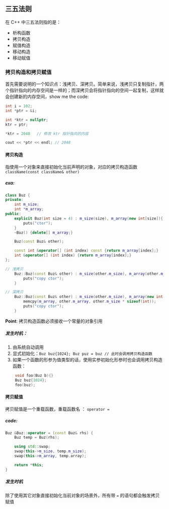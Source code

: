 ## 三五法则
在 C++ 中三五法则指的是：
- 析构函数
- 拷贝构造
- 赋值构造
- 移动构造
- 移动赋值

### 拷贝构造和拷贝赋值

首先需要说明的一个知识点：浅拷贝、深拷贝。简单来说，浅拷贝只复制指针，两个指针指向的内存空间是一样的；而深拷贝会将指针指向的空间一起复制，这样就会创建新的内存空间，show me the code:
``` C++
int i = 102;
int *ptr = &i;

int *ktr = nullptr;
ktr = ptr;

*ktr = 2048   // 修改 ktr 指针指向的内容

cout << *ptr << endl; // 2048
```

#### 拷贝构造
指使用一个对象来直接初始化当前声明的对象，对应的拷贝构造函数 `className(const className& other)`
##### exa:
``` c++
class Buz {
private:
    int m_size;
    int *m_array;
public:
    explicit Buz(int size = 4) : m_size(size), m_array(new int[size]){
        puts("ctor");
    }
    ~Buz() {delete[] m_array;}

    Buz(const Buz& other);

    const int &operator[] (int index) const {return m_array[index];}
    int &operator[] (int index) {return m_array[index];}
};

// 浅拷贝
    Buz::Buz(const Buz& other) : m_size(other.m_size), m_array(other.m_array) {
        puts("copy ctor");
    }

// 深拷贝
    Buz::Buz(const Buz& other) : m_size(other.m_size), m_array(new int[other.m_size]) {
        memcpy(m_array, other.m_array, other.m_size * sizeof(int));
        puts("copy ctor");
    }
```

**Point**: 拷贝构造函数必须接收一个常量的对象引用

##### 发生时机：
1. 由系统自动调用
2. 显式初始化：`Buz buz{1024}; Buz puz = buz // 此时会调用拷贝构造函数`
3. 如果一个函数的形参为值类型的话，使用实参初始化形参时也会调用拷贝构造函数：
   ``` C++
    void foo(Buz b){}
    Buz buz{1024};
    foo(buz);
   ```

#### 拷贝赋值
拷贝赋值是一个重载函数，重载函数名 ： `operator = `

##### code:
``` C++
Buz &Buz::operator = (const Buz& rhs) {
    Buz temp = Buz(rhs);

    using std::swap;
    swap(this->m_size, temp.m_size);
    swap(this->m_array, temp.array);

    return *this;
}
```

##### 发生时机
除了使用其它对象直接初始化当前对象的场景外，所有带 `=` 的语句都会触发拷贝赋值
